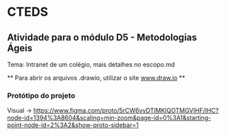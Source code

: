 # CTEDS 
## Atividade para o módulo D5 - Metodologias Ágeis
Tema: Intranet de um colégio, mais detalhes no escopo.md

** Para abrir os arquivos .drawio, utilizar o site www.draw.io **

### Protótipo do projeto
Visual -> https://www.figma.com/proto/5rCW6vvDTIMKlQOTMGVIHF/IHC?node-id=1394%3A8604&scaling=min-zoom&page-id=0%3A1&starting-point-node-id=2%3A2&show-proto-sidebar=1

